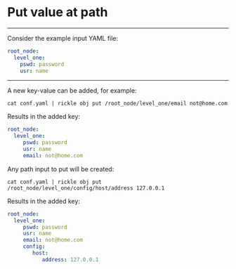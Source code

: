 # Put value at path

---

Consider the example input YAML file:

```yaml title="conf.yaml" linenums="1"
root_node:
  level_one:
    pswd: password
    usr: name
```


---

A new key-value can be added, for example:

```shell
cat conf.yaml | rickle obj put /root_node/level_one/email not@home.com
```

Results in the added key:

```yaml
root_node:
  level_one:
     pswd: password
     usr: name
     email: not@home.com
```

Any path input to put will be created:

```shell
cat conf.yaml | rickle obj put /root_node/level_one/config/host/address 127.0.0.1
```

Results in the added key:

```yaml
root_node:
  level_one:
     pswd: password
     usr: name
     email: not@home.com
     config:
        host:
           address: 127.0.0.1
```
